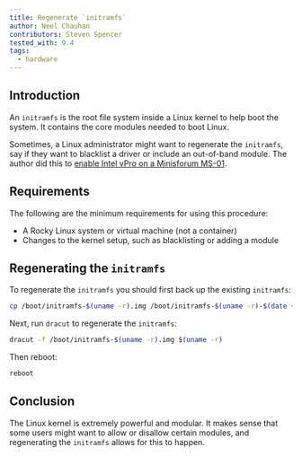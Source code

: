 ```yaml
---
title: Regenerate `initramfs`
author: Neel Chauhan
contributors: Steven Spencer
tested_with: 9.4
tags:
  - hardware
---
```


## Introduction

An `initramfs` is the root file system inside a Linux kernel to help boot the system. It contains the core modules needed to boot Linux.

Sometimes, a Linux administrator might want to regenerate the `initramfs`, say if they want to blacklist a driver or include an out-of-band module. The author did this to [enable Intel vPro on a Minisforum MS-01](https://spaceterran.com/posts/step-by-step-guide-enabling-intel-vpro-on-your-minisforum-ms-01-bios/).

## Requirements

The following are the minimum requirements for using this procedure:

* A Rocky Linux system or virtual machine (not a container)
* Changes to the kernel setup, such as blacklisting or adding a module

## Regenerating the `initramfs`

To regenerate the `initramfs` you should first back up the existing `initramfs`:

```bash
cp /boot/initramfs-$(uname -r).img /boot/initramfs-$(uname -r)-$(date +%m-%d-%H%M%S).img
```

Next, run `dracut` to regenerate the `initramfs`:

```bash
dracut -f /boot/initramfs-$(uname -r).img $(uname -r)
```

Then reboot:

```bash
reboot
```

## Conclusion

The Linux kernel is extremely powerful and modular. It makes sense that some users might want to allow or disallow certain modules, and regenerating the `initramfs` allows for this to happen.
